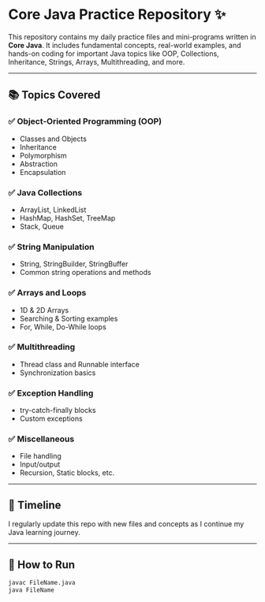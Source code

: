 # Core Java Practice Repository ✨

This repository contains my daily practice files and mini-programs written in **Core Java**. It includes fundamental concepts, real-world examples, and hands-on coding for important Java topics like OOP, Collections, Inheritance, Strings, Arrays, Multithreading, and more.

---

## 📚 Topics Covered

### ✅ Object-Oriented Programming (OOP)
- Classes and Objects
- Inheritance
- Polymorphism
- Abstraction
- Encapsulation

### ✅ Java Collections
- ArrayList, LinkedList
- HashMap, HashSet, TreeMap
- Stack, Queue

### ✅ String Manipulation
- String, StringBuilder, StringBuffer
- Common string operations and methods

### ✅ Arrays and Loops
- 1D & 2D Arrays
- Searching & Sorting examples
- For, While, Do-While loops

### ✅ Multithreading
- Thread class and Runnable interface
- Synchronization basics

### ✅ Exception Handling
- try-catch-finally blocks
- Custom exceptions

### ✅ Miscellaneous
- File handling
- Input/output
- Recursion, Static blocks, etc.

---

## 📅 Timeline
I regularly update this repo with new files and concepts as I continue my Java learning journey.

---

## 🧪 How to Run
```bash
javac FileName.java
java FileName
